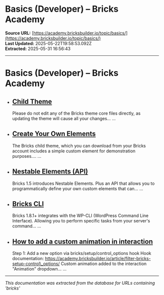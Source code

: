 # Basics (Developer) – Bricks Academy

**Source URL:** [https://academy.bricksbuilder.io/topic/basics/](https://academy.bricksbuilder.io/topic/basics/)  
**Last Updated:** 2025-05-22T19:58:53.092Z  
**Extracted:** 2025-05-31 16:56:43

---

# Basics (Developer) – Bricks Academy

*   ## [Child Theme](https://academy.bricksbuilder.io/article/child-theme/)
    
    Please do not edit any of the Bricks theme core files directly, as updating the theme will cause all your changes… ...
    
*   ## [Create Your Own Elements](https://academy.bricksbuilder.io/article/create-your-own-elements/)
    
    The Bricks child theme, which you can download from your Bricks account includes a simple custom element for demonstration purposes.… ...
    
*   ## [Nestable Elements (API)](https://academy.bricksbuilder.io/article/nestable-elements/)
    
    Bricks 1.5 introduces Nestable Elements. Plus an API that allows you to programmatically define your own custom elements that can… ...
    
*   ## [Bricks CLI](https://academy.bricksbuilder.io/article/bricks-cli/)
    
    Bricks 1.8.1+ integrates with the WP-CLI (WordPress Command Line Interface). Allowing you to perform specific tasks from your server's command… ...
    

*   ## [How to add a custom animation in interaction](https://academy.bricksbuilder.io/article/add-custom-animation-to-interaction/)
    
    Step 1: Add a new option via bricks/setup/control\_options hook Hook documentation: https://academy.bricksbuilder.io/article/filter-bricks-setup-control\_options/ Custom animation added to the interaction "Animation" dropdown… ...

---

*This documentation was extracted from the database for URLs containing 'bricks'*
